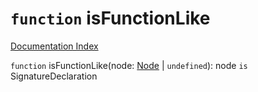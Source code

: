 # `function` isFunctionLike

[Documentation Index](../README.md)

`function` isFunctionLike(node: [Node](../private.interface.Node/README.md) | `undefined`): node `is` SignatureDeclaration
